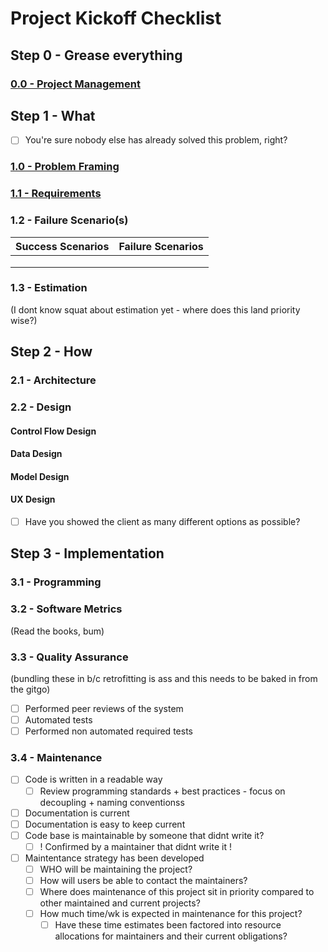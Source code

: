 # Project Kickoff Checklist

## Step 0 - Grease everything

### [0.0 - Project Management](./0_0_PROJECT_MGMT.md)

## Step 1 - What

* [ ] You're sure nobody else has already solved this problem, right?

### [1.0 - Problem Framing](./1_0_PROBLEM_FRAME.md)

### [1.1 - Requirements](./1_1_REQUIREMENTS.md)

### 1.2 - Failure Scenario(s)

| Success Scenarios | Failure Scenarios |
| - | - |
|  |  |
|  |  |
|  |  |

### 1.3 - Estimation

(I dont know squat about estimation yet - where does this land priority wise?)

## Step 2 - How

### 2.1 - Architecture

### 2.2 - Design

#### Control Flow Design

#### Data Design

#### Model Design

#### UX Design

* [ ] Have you showed the client as many different options as possible?

## Step 3 - Implementation

### 3.1 - Programming

### 3.2 - Software Metrics

(Read the books, bum)

### 3.3 - Quality Assurance

(bundling these in b/c retrofitting is ass and this needs to be baked in from the gitgo)

* [ ] Performed peer reviews of the system
* [ ] Automated tests
* [ ] Performed non automated required tests

### 3.4 - Maintenance

* [ ] Code is written in a readable way
  * [ ] Review programming standards + best practices - focus on decoupling + naming conventionss
* [ ] Documentation is current
* [ ] Documentation is easy to keep current
* [ ] Code base is maintainable by someone that didnt write it?
  * [ ] ! Confirmed by a maintainer that didnt write it !
* [ ] Maintentance strategy has been developed
  * [ ] WHO will be maintaining the project?
  * [ ] How will users be able to contact the maintainers?
  * [ ] Where does maintenance of this project sit in priority compared to other maintained and current projects?
  * [ ] How much time/wk is expected in maintenance for this project?
    * [ ] Have these time estimates been factored into resource allocations for maintainers and their current obligations?
